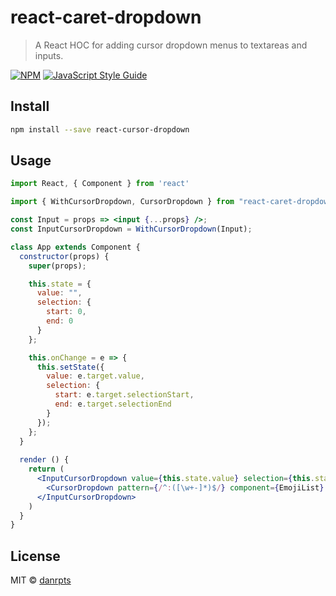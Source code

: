 # react-caret-dropdown

> A React HOC for adding cursor dropdown menus to textareas and inputs.

[![NPM](https://img.shields.io/npm/v/react-caret-dropdown.svg)](https://www.npmjs.com/package/react-caret-dropdown) [![JavaScript Style Guide](https://img.shields.io/badge/code_style-standard-brightgreen.svg)](https://standardjs.com)

## Install

```bash
npm install --save react-cursor-dropdown
```

## Usage

```jsx
import React, { Component } from 'react'

import { WithCursorDropdown, CursorDropdown } from "react-caret-dropdown";

const Input = props => <input {...props} />;
const InputCursorDropdown = WithCursorDropdown(Input);

class App extends Component {
  constructor(props) {
    super(props);

    this.state = {
      value: "",
      selection: {
        start: 0,
        end: 0
      }
    };

    this.onChange = e => {
      this.setState({
        value: e.target.value,
        selection: {
          start: e.target.selectionStart,
          end: e.target.selectionEnd
        }
      });
    };
  }
  
  render () {
    return (
      <InputCursorDropdown value={this.state.value} selection={this.state.selection} onChange={this.onChange}>
        <CursorDropdown pattern={/^:([\w+-]*)$/} component={EmojiList} />
      </InputCursorDropdown>
    )
  }
}
```

## License

MIT © [danrpts](https://github.com/danrpts)
